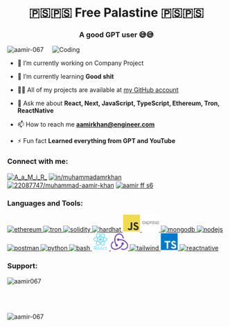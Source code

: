 


<h1 align="center">🇵🇸🇵🇸 Free Palastine 🇵🇸🇵🇸</h1>
<h3 align="center">A good GPT user 😅😅</h3>

<img align="right" alt="Coding" width="400" src="https://media.tenor.com/OMQ_8w6XoZoAAAAM/mindblown-wow.gif">
<p align="left"> <img src="https://komarev.com/ghpvc/?username=aamir-067&label=Profile%20views&color=0e75b6&style=flat" alt="aamir-067" /> </p>

- 🔭 I’m currently working on Company Project

- 🌱 I’m currently learning **Good shit**

- 👨‍💻 All of my projects are available at [my GitHub account](github.com/aamir-067)

- 💬 Ask me about **React, Next, JavaScript, TypeScript, Ethereum, Tron, ReactNative**

- 📫 How to reach me **aamirkhan@engineer.com**

- ⚡ Fun fact **Learned everything from GPT and YouTube**

<h3 align="left">Connect with me:</h3>
<p align="left">
<a href="https://twitter.com/A_a_M_i_R_" target="blank"><img align="center" src="https://raw.githubusercontent.com/rahuldkjain/github-profile-readme-generator/master/src/images/icons/Social/twitter.svg" alt="A_a_M_i_R_" height="40" width="50" /></a>
<a href="https://www.linkedin.com/in/i-aamir-khan/" target="blank"><img align="center" src="https://raw.githubusercontent.com/rahuldkjain/github-profile-readme-generator/master/src/images/icons/Social/linked-in-alt.svg" alt="in/muhammadamrkhan" height="40" width="50" /></a>
<a href="https://stackoverflow.com/users/22087747/muhammad-aamir-khan" target="blank"><img align="center" src="https://raw.githubusercontent.com/rahuldkjain/github-profile-readme-generator/master/src/images/icons/Social/stack-overflow.svg" alt="22087747/muhammad-aamir-khan" height="40" width="50" /></a>
<a href="https://www.youtube.com/@aamir067" target="blank"><img align="center" src="https://raw.githubusercontent.com/rahuldkjain/github-profile-readme-generator/master/src/images/icons/Social/youtube.svg" alt="aamir ff s6" height="40" width="50" /></a>
</p>

<h3 align="left">Languages and Tools:</h3>
<p align="left"> 
  
  <a href="https://ethereum.org/en/developers/docs/" target="_blank" rel="noreferrer"> <img src="https://cdn.worldvectorlogo.com/logos/ethereum-1.svg" alt="ethereum" width="40" height="40" /> </a> 
  <a href="https://developers.tron.network/" target="_blank" rel="noreferrer"> <img src="https://cdn.worldvectorlogo.com/logos/tron.svg" alt="tron" width="40" height="40" /> </a> 
  <a href="https://docs.soliditylang.org/en/v0.8.23/" target="_blank" rel="noreferrer"> <img src="https://cdn.worldvectorlogo.com/logos/solidity.svg" alt="solidity" width="40" height="40" /> </a> 
  <a href="https://hardhat.org/" target="_blank" rel="noreferrer"> <img src="https://cdn.worldvectorlogo.com/logos/hardhat-seeklogo-com.svg" alt="hardhat" width="40" height="40" /> </a> 
  <a href="https://developer.mozilla.org/en-US/docs/Web/JavaScript" target="_blank" rel="noreferrer"> <img src="https://raw.githubusercontent.com/devicons/devicon/master/icons/javascript/javascript-original.svg" alt="javascript" width="40" height="40"/> </a>
  <a href="https://expressjs.com" target="_blank" rel="noreferrer"> <img src="https://raw.githubusercontent.com/devicons/devicon/master/icons/express/express-original-wordmark.svg" alt="express" width="40" height="40"/> </a>
  <a href="https://www.mongodb.com/" target="_blank" rel="noreferrer"> <img src="https://cdn.worldvectorlogo.com/logos/mongodb-icon-1-1.svg" alt="mongodb" width="40" height="40"/> </a>
  <a href="https://nodejs.org" target="_blank" rel="noreferrer"> <img src="https://cdn.worldvectorlogo.com/logos/nodejs-2.svg" alt="nodejs" width="40" height="40"/> </a>
  <a href="https://postman.com" target="_blank" rel="noreferrer"> <img src="https://www.vectorlogo.zone/logos/getpostman/getpostman-icon.svg" alt="postman" width="40" height="40"/> </a> 
 <a href="https://docs.python.org/3/" target="_blank" rel="noreferrer"> <img src="https://www.vectorlogo.zone/logos/python/python-icon.svg" alt="python" width="40" height="40" /> </a> 
  <a href="https://www.gnu.org/software/bash/" target="_blank" rel="noreferrer"> <img src="https://cdn.worldvectorlogo.com/logos/git-bash.svg" alt="bash" width="40" height="40"/> </a> 
  <a href="https://reactjs.org/" target="_blank" rel="noreferrer"> <img src="https://raw.githubusercontent.com/devicons/devicon/master/icons/react/react-original-wordmark.svg" alt="react" width="40" height="40"/> </a> 
  <a href="https://redux.js.org" target="_blank" rel="noreferrer"> <img src="https://raw.githubusercontent.com/devicons/devicon/master/icons/redux/redux-original.svg" alt="redux" width="40" height="40"/> </a>
  <a href="https://tailwindcss.com/" target="_blank" rel="noreferrer"> <img src="https://www.vectorlogo.zone/logos/tailwindcss/tailwindcss-icon.svg" alt="tailwind" width="40" height="40"/> </a> 
  <a href="https://www.typescriptlang.org/" target="_blank" rel="noreferrer"> <img src="https://raw.githubusercontent.com/devicons/devicon/master/icons/typescript/typescript-original.svg" alt="typescript" width="40" height="40"/> </a>
  <a href="https://reactnative.dev/" target="_blank" rel="noreferrer"> <img src="https://reactnative.dev/img/header_logo.svg" alt="reactnative" width="40" height="40"/> </a> 
  </p>

<h3 align="left">Support:</h3>
<p whitespace="no-wrap"><a href="https://www.buymeacoffee.com/aamir067"> <img align="left" src="https://cdn.buymeacoffee.com/buttons/v2/default-yellow.png" height="50" width="200" alt="aamir067" /></a></p>
<br><br><br><br>

<p><p><img align="left" height="200" src="https://github-readme-stats.vercel.app/api/top-langs?username=aamir-067&show_icons=true&locale=en&layout=compact" alt="aamir-067" /></p>


